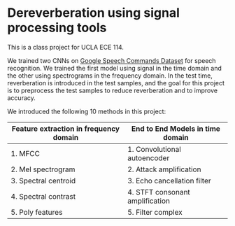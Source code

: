 # Dereverberation using signal processing tools

This is a class project for UCLA ECE 114.

We trained two CNNs on [Google Speech Commands Dataset](https://ai.googleblog.com/2017/08/launching-speech-commands-dataset.html) for speech recognition. We trained the first model using signal in the time domain and the other using spectrograms in the frequency domain. In the test time, reverberation is introduced in the test samples, and the goal for this project is to preprocess the test samples to reduce reverberation and to improve accuracy. 

We introduced the following 10 methods in this project:

| Feature extraction in frequency domain | End to End Models in time domain |
| -------------------------------------- | -------------------------------- |
| 1. MFCC                                | 1. Convolutional autoencoder     |
| 2. Mel spectrogram                     | 2. Attack amplification          |
| 3. Spectral centroid                   | 3.  Echo cancellation filter     |
| 4. Spectral contrast                   | 4. STFT consonant amplification  |
| 5. Poly features                       | 5. Filter complex                |

